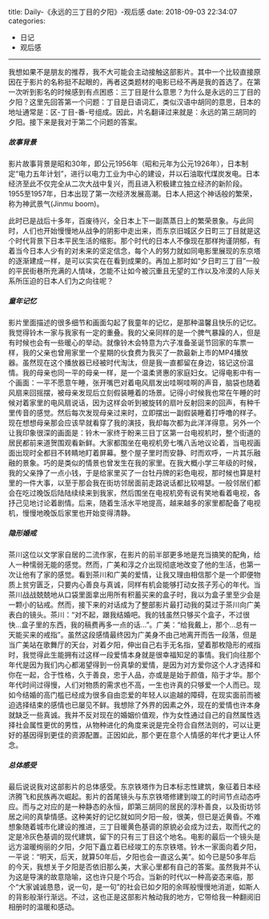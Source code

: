 title: Daily-《永远的三丁目的夕阳》-观后感
date: 2018-09-03 22:34:07
categories:
- 日记
- 观后感

---

我想如果不是朋友的推荐，我不大可能会主动接触这部影片。其中一个比较直接原因在于影片的名称挺不起眼的，再者这类题材的电影已经不再是我的首选了。在第一次听到影名的时候感到有点困惑：三丁目是什么意思？为什么是永远的三丁目的夕阳？这里先回答第一个问题：丁目是日语词汇，类似汉语中胡同的意思，日本的地址通常是：区-丁目-番-号组成。因此，片名翻译过来就是：永远的第三胡同的夕阳。接下来是我对于第二个问题的答案。

##### 故事背景

影片故事背景是昭和30年，即公元1956年（昭和元年为公元1926年），日本制定“电力五年计划”，进行以电力工业为中心的建设，并以石油取代煤炭发电。日本经济至此不仅完全从二次大战中复兴，而且进入积极建立独立经济的新阶段。1955至1957年，日本出现了第一次经济发展高潮。日本人把这个神话般的繁荣，称为神武景气(Jinmu boom)。

此时已是战后十多年，百废待兴，全日本上下一副蒸蒸日上的繁荣景象。与此同时，人们也开始慢慢地从战争的阴影中走出来，而东京旧城区夕日町三丁目就是这个时代背景下日本平民生活的缩影。那个时代的日本人不像现在那样拘谨阴郁，有着当今日本人少有的对未来的坚定信念，每个人的努力就如同电影里展现的东京塔的逐渐建成一样，是可以实实在在看到成果的。再加上那时如“夕日町三丁目”一般的平民街巷所充满的人情味，怎能不让如今被沉重且无望的工作以及冷漠的人际关系所压迫的日本人们为之向往呢？

##### 童年记忆

影片里面描述的很多细节和画面勾起了我童年的记忆，是那种温馨且快乐的记忆。我觉得铃木一家与我家有一定的重叠。我的父亲同样的是一个脾气暴躁的人，但是有时候也会有一些暖心的举动。就像铃木会特意为六子准备圣诞节回家的车票一样，我的父亲也曾用家里一个星期的伙食费为我买了一款最新上市的MP4播放器。虽然现在这个播放器已经被时代淘汰，但是我一直都留在身边，铭记这份温情。我的母亲也同一平的母亲一样，是一个温柔贤惠的家庭妇女。记得电影中有一个画面：一平不愿意午睡，张开嘴巴对着电风扇发出哇啊哇啊的声音，脑袋也随着风扇来回摇摆，被母亲发现后立刻假装睡着的场景。记得小时候我也常在午睡的时候对着家里的电风扇说话，因为这样会听到被旋转的扇叶反射回来的回声，有种千里传音的感觉。然后每次发现母亲过来时，立即摆出一副假装睡着打呼噜的样子。现在想想母亲那会应该早就看穿了我的演技，我却每次都为此洋洋得意。另外一个让我印象很深的画面是：铃木一家终于盼来三目丁区第一台电视机时，整个街道的居民都前来道贺围观看新鲜。大家都围坐在电视机旁七嘴八舌地议论着，当电视画面出现时全都目不转睛地盯着屏幕。整个屋子里时而安静、时而欢呼，一片其乐融融的景象。巧的是类似的情景也曾发生在我的家里。在我大概小学三年级的时候，我的父亲挣了一点小钱，于是给家里买了一台牡丹牌的彩色电视，那时候也算是村里的一件大事，以至于那会我在街坊邻居面前走路说话都比较嘚瑟。一般邻居们都会在吃过晚饭后陆陆续续来到我家，然后围坐在电视机旁有说有笑地看着电视，各抒己见地讨论着剧情。后来，随着生活水平地提高，越来越多的家里都配备了电视机，慢慢地晚饭后家里也开始变得清静。

##### 隐形婚戒

茶川这位以文学家自居的二流作家，在影片的前半部更多地是充当搞笑的配角，给人一种懦弱无能的感觉。然而，广美和淳之介出现彻底地改变了他的生活，也第一次让他有了家的感觉。看到茶川和广美的爱情，让我又理由相信那个是一个即便物质上贫穷匮乏，只要内心善良与真诚，同样有机会能够打动女孩子芳心的年代。当茶川战战兢兢地从口袋里面拿出用所有积蓄买来的盒子时，我以为盒子里至少会是一颗小的钻戒。然而，接下来的对话成为了整部影片最打动我的莫过于茶川向广美表白的镜头。茶川：“对不起，跟我结婚吧。我的钱虽然只够买个盒子，不过很快...盒子里的东西，我的稿费再多一点的话...”。广美：“给我戴上，那个...总有一天能买来的戒指”。虽然这段感情最终因为广美身不由己地离开而告一段落，但是当广美站在歌舞厅的天台，对着夕阳，伸出自己右手无名指，望着那枚隐形的戒指时，我觉得此生能拥有过这样一段爱情本身就是很幸福知足的事情。我们向往那个年代是因为我们内心都渴望得到一份真挚的爱情，是因为对方爱你这个人才选择和你在一起，合于性格，久于善良，忠于人品，亦或是是始于颜值，陷于才华。那个年代时间过得慢，人们对物质的需求也不高，一生也许真的只够爱一个人而已。现如今结婚的高门槛已经成为很多自由恋爱的年轻人以逾越的障碍，在现实面前而被迫选择结束的感情也已屡见不鲜。我想除了外界的因素之外，现在的爱情也许本身就缺乏一些真诚。我并不反对现在的婚姻价值观，作为女性通过自己的自然属性选择社会属性更优的男性，从物种进化的角度来说是完全符合自然法则的，可以让更好的基因得到更佳的资源配置。正因如此，那个更在意个人情感的年代才更让人怀念。

##### 总体感受

最后说说我对这部影片的总体感受。东京铁塔作为日本标志性建筑，象征着日本经济腾飞和民族再次崛起。影片的首尾镜头与东京铁塔修建到竣工的时间节点动态呼应。而与之对应的是一种静态的永恒，即第三胡同的居民的淳朴善良，以及街坊邻居之间的真挚情感。这种美好的记忆就如同夕阳一般，很美，但已是近黄昏。不难想象随着城市化建设的推进，三丁目暖黄色基调的原貌必会成为过去，取而代之的定是冷灰色基调的现代建筑，留下的只有三丁目这个地名。电影的最后一个镜头是远方温暖绚丽的夕阳，夕阳下矗立着已经竣工的东京铁塔。铃木一家面向着夕阳，一平说：“明天，后天，就算50年后，夕阳也会一直这么美”。如今已是50多年后的今天，我想关于夕阳是否依旧那么美，大家心里都有自己的答案。虽然我并不认为这是导演的故意隐喻，这也许只是个巧合。当新的时代以一种高姿态来临，那个“大家诚诚恳恳，说一句，是一句”的社会已如夕阳的余晖般慢慢地消逝，如斯人的背影般渐行渐远。不过，这也正是这部影片触动我的地方，它带给我一种翻阅旧相册时的温暖和感动。

